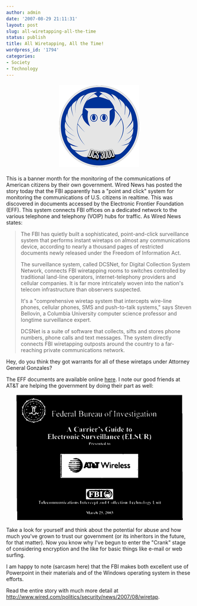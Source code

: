 ```yaml
---
author: admin
date: '2007-08-29 21:11:31'
layout: post
slug: all-wiretapping-all-the-time
status: publish
title: All Wiretapping, All the Time!
wordpress_id: '1794'
categories:
- Society
- Technology
---
```

<div align="center"><img src="/images/dcs3000.png" title="Cutsey DCS 3000 Logo" alt="Cutsey DCS 3000 Logo" border="0" height="222" hspace="5" vspace="5" width="218" /></div>



This is a banner month for the monitoring of the communications of American citizens by their own government. Wired News has posted the story today that the FBI apparently has a "point and click" system for monitoring the communications of U.S. citizens in realtime. This was discovered in documents accessed by the Electronic Frontier Foundation (EFF). This system connects FBI offices on a dedicated network to the various telephone and telephony (VOIP) hubs for traffic. As Wired News states:

<blockquote> The FBI has quietly built a sophisticated, point-and-click surveillance system that performs instant wiretaps on almost any communications device, according to nearly a thousand pages of restricted documents newly released under the Freedom of Information Act.



The surveillance system, called DCSNet, for Digital Collection System Network, connects FBI wiretapping rooms to switches controlled by traditional land-line operators, internet-telephony providers and cellular companies. It is far more intricately woven into the nation's telecom infrastructure than observers suspected.



It's a "comprehensive wiretap system that intercepts wire-line phones, cellular phones, SMS and push-to-talk systems," says Steven Bellovin, a Columbia University computer science professor and longtime surveillance expert.



DCSNet is a suite of software that collects, sifts and stores phone numbers, phone calls and text messages. The system directly connects FBI wiretapping outposts around the country to a far-reaching private communications network.</blockquote>

Hey, do you think they got warrants for all of these wiretaps under Attorney General Gonzales?



The EFF documents are available online <a href="http://www.eff.org/flag/061708CKK/">here</a>. I note our good friends at AT&T are helping the government by doing their part as well:



<div align="center"><img src="/images/dsc3000-att.png" alt="AT&T and the FBI" /></div>



Take a look for yourself and think about the potential for abuse and how much you've grown to trust our government (or its inheritors in the future, for that matter). Now you know why I've begun to enter the "Crank" stage of considering encryption and the like for basic things like e-mail or web surfing.



I am happy to note (sarcasm here) that the FBI makes both excellent use of Powerpoint in their materials and of the Windows operating system in these efforts.



Read the entire story with much more detail at <a href="http://www.wired.com/politics/security/news/2007/08/wiretap">http://www.wired.com/politics/security/news/2007/08/wiretap</a>.
